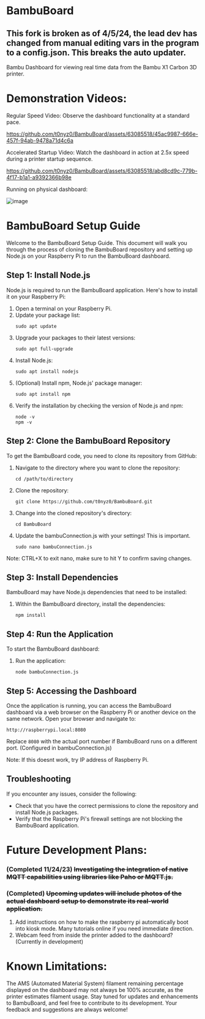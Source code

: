 # BambuBoard
## This fork is broken as of 4/5/24, the lead dev has changed from manual editing vars in the program to a config.json. This breaks the auto updater.
Bambu Dashboard for viewing real time data from the Bambu X1 Carbon 3D printer. 

# Demonstration Videos:

Regular Speed Video: Observe the dashboard functionality at a standard pace.

https://github.com/t0nyz0/BambuBoard/assets/63085518/45ac9987-666e-457f-94ab-9478a71d4c6a

Accelerated Startup Video: Watch the dashboard in action at 2.5x speed during a printer startup sequence.

https://github.com/t0nyz0/BambuBoard/assets/63085518/abd8cd9c-779b-4f17-b1a1-a9392366b98e

Running on physical dashboard:

![image](https://github.com/t0nyz0/BambuBoard/assets/63085518/70efb648-0484-4ad1-b020-1c6981c7e6ea)


# BambuBoard Setup Guide

Welcome to the BambuBoard Setup Guide. This document will walk you through the process of cloning the BambuBoard repository and setting up Node.js on your Raspberry Pi to run the BambuBoard dashboard.


## Step 1: Install Node.js

Node.js is required to run the BambuBoard application. Here's how to install it on your Raspberry Pi:

1. Open a terminal on your Raspberry Pi.
2. Update your package list:
   ```
   sudo apt update
   ```
3. Upgrade your packages to their latest versions:
   ```
   sudo apt full-upgrade
   ```
4. Install Node.js:
   ```
   sudo apt install nodejs
   ```
5. (Optional) Install npm, Node.js' package manager:
   ```
   sudo apt install npm
   ```
6. Verify the installation by checking the version of Node.js and npm:
   ```
   node -v
   npm -v
   ```

## Step 2: Clone the BambuBoard Repository

To get the BambuBoard code, you need to clone its repository from GitHub:

1. Navigate to the directory where you want to clone the repository:
   ```
   cd /path/to/directory
   ```
2. Clone the repository:
   ```
   git clone https://github.com/t0nyz0/BambuBoard.git
   ```
3. Change into the cloned repository's directory:
   ```
   cd BambuBoard
   ```
4. Update the bambuConnection.js with your settings! This is important.
   ```
   sudo nano bambuConnection.js
   ```
  Note: CTRL+X to exit nano, make sure to hit Y to confirm saving changes.

## Step 3: Install Dependencies

BambuBoard may have Node.js dependencies that need to be installed:

1. Within the BambuBoard directory, install the dependencies:
   ```
   npm install
   ```

## Step 4: Run the Application

To start the BambuBoard dashboard:

1. Run the application:
   ```
   node bambuConnection.js
   ```

## Step 5: Accessing the Dashboard

Once the application is running, you can access the BambuBoard dashboard via a web browser on the Raspberry Pi or another device on the same network. Open your browser and navigate to:
   ```
   http://raspberrypi.local:8080
   ```
Replace `8080` with the actual port number if BambuBoard runs on a different port. (Configured in bambuConnection.js)

Note: If this doesnt work, try IP address of Raspberry Pi.

## Troubleshooting

If you encounter any issues, consider the following:

- Check that you have the correct permissions to clone the repository and install Node.js packages.
- Verify that the Raspberry Pi's firewall settings are not blocking the BambuBoard application.


# Future Development Plans:

### (Completed 11/24/23) ~~Investigating the integration of native MQTT capabilities using libraries like Paho or MQTT.js.~~
### (Completed) ~~Upcoming updates will include photos of the actual dashboard setup to demonstrate its real-world application.~~
1. Add instructions on how to make the raspberry pi automatically boot into kiosk mode. Many tutorials online if you need immediate direction.
2. Webcam feed from inside the printer added to the dashboard? (Currently in development) 

# Known Limitations:

The AMS (Automated Material System) filament remaining percentage displayed on the dashboard may not always be 100% accurate, as the printer estimates filament usage.
Stay tuned for updates and enhancements to BambuBoard, and feel free to contribute to its development. Your feedback and suggestions are always welcome!
